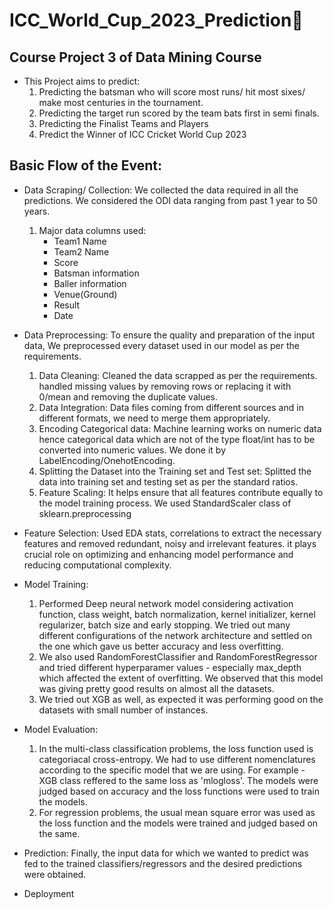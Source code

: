 # ICC_World_Cup_2023_Prediction🏏
## Course Project 3 of Data Mining Course

* This Project aims to predict:
  1. Predicting the batsman who will score most runs/ hit most sixes/ make most centuries in the tournament.
  2. Predicting the target run scored by the team bats first in semi finals.
  3. Predicting the Finalist Teams and Players
  4. Predict the Winner of ICC Cricket World Cup 2023

## Basic Flow of the Event:
* Data Scraping/ Collection: We collected the data required in all the predictions. We considered the ODI data ranging from past 1 year to 50 years.
  1. Major data columns used:
     * Team1 Name
     * Team2 Name
     * Score
     * Batsman information
     * Baller information
     * Venue(Ground)
     * Result
     * Date
    
* Data Preprocessing: To ensure the quality and preparation of the input data, We preprocessed every dataset used in our model as per the requirements.
    1. Data Cleaning: Cleaned the data scrapped as per the requirements. handled missing values by removing rows or replacing it with 0/mean and removing the duplicate values.
    2. Data Integration: Data files coming from different sources and in different formats, we need to merge them appropriately.
    3. Encoding Categorical data: Machine learning works on numeric data hence categorical data which are not of the type float/int has to be converted into numeric values. We done it by LabelEncoding/OnehotEncoding.
    4. Splitting the Dataset into the Training set and Test set: Splitted the data into training set and testing set as per the standard ratios.
    5. Feature Scaling: It helps ensure that all features contribute equally to the model training process. We used StandardScaler class of sklearn.preprocessing
   
* Feature Selection: Used EDA stats, correlations to extract the necessary features and removed redundant, noisy and irrelevant features. it plays crucial role on optimizing and enhancing model performance and reducing computational complexity.

* Model Training:
    1. Performed Deep neural network model considering activation function, class weight, batch normalization, kernel initializer, kernel regularizer, batch size and early stopping. We tried out many different configurations of the network architecture and settled on the one which gave us better accuracy and less overfitting.
    2. We also used RandomForestClassifier and RandomForestRegressor and tried different hyperparamer values - especially max_depth which affected the extent of overfitting. We observed that this model was giving pretty good results on almost all the datasets.
    3. We tried out XGB as well, as expected it was performing good on the datasets with small number of instances.
 

* Model Evaluation:
   1. In the multi-class classification problems, the loss function used is categoriacal cross-entropy. We had to use different nomenclatures according to the specific model that we are using. For example - XGB class reffered to the same loss as 'mlogloss'. The models were judged based on accuracy and the loss functions were used to train the models.
   2. For regression problems, the usual mean square error was used as the loss function and the models were trained and judged based on the same.
  
* Prediction:
    Finally, the input data for which we wanted to predict was fed to the trained classifiers/regressors and the desired predictions were obtained.

* Deployment
     
  
